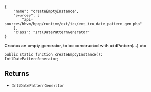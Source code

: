 ``` yamlmeta
{
    "name": "createEmptyInstance",
    "sources": [
        "api-sources/hhvm/hphp/runtime/ext/icu/ext_icu_date_pattern_gen.php"
    ],
    "class": "IntlDatePatternGenerator"
}
```




Creates an empty generator, to be constructed with addPattern(...) etc




``` Hack
public static function createEmptyInstance(): IntlDatePatternGenerator;
```




## Returns




+ ` IntlDatePatternGenerator `
<!-- HHAPIDOC -->
